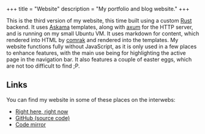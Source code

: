 +++
title = "Website"
description = "My portfolio and blog website."
+++

This is the third version of my website, this time built using a custom [Rust](https://rust-lang.org/) backend. It uses [Askama](https://crates.io/crates/askama) templates, along with [axum](https://crates.io/crates/axum) for the HTTP server, and is running on my small Ubuntu VM. It uses markdown for content, which rendered into HTML by [comrak](https://crates.io/crates/comrak) and rendered into the templates. My website functions fully without JavaScript, as it is only used in a few places to enhance features, with the main use being for highlighting the active page in the navigation bar. It also features a couple of easter eggs, which are not too difficult to find ;P.

## Links

You can find my website in some of these places on the interwebs:
- [Right here, right now](https://ashhhleyyy.dev)
- [GitHub (source code)](github://ashhhleyyy/website)
- [Code mirror](https://ashhhleyyy.dev/git/mirror/website)
